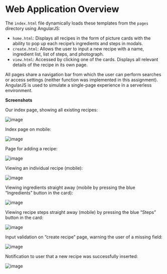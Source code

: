 # Web Application Overview

The `index.html` file dynamically loads these templates from the `pages` directory using AngularJS:
* `home.html`: Displays all recipes in the form of picture cards with the ability to pop up each recipe’s ingredients and steps in modals.
* `create.html`: Allows the user to input a new recipe with a name, ingredient list, list of steps, and photograph.
* `view.html`: Accessed by clicking one of the cards. Displays all relevant details of the recipe in its own page.

All pages share a navigation bar from which the user can perform searches or access settings (neither function was implemented in this assignment). AngularJS is used to simulate a single-page experience in a serverless environment.

**Screenshots**

Our index page, showing all existing recipes:

![image](https://github.com/4cylinder/recipeAssistant/website/0.png)

Index page on mobile:

![image](https://github.com/4cylinder/recipeAssistant/website/1.png)

Page for adding a recipe:

![image](https://github.com/4cylinder/recipeAssistant/website/2.png)

Viewing an individual recipe (mobile):

![image](https://github.com/4cylinder/recipeAssistant/website/3.png)

Viewing ingredients straight away (mobile by pressing the blue “Ingredients” button in the card):

![image](https://github.com/4cylinder/recipeAssistant/website/4.png)

Viewing recipe steps straight away (mobile) by pressing the blue “Steps” button in the card:

![image](https://github.com/4cylinder/recipeAssistant/website/5.png)

Input validation on “create recipe” page, warning the user of a missing field:

![image](https://github.com/4cylinder/recipeAssistant/website/6.png)

Notification to user that a new recipe was successfully inserted:

![image](https://github.com/4cylinder/recipeAssistant/website/7.png)